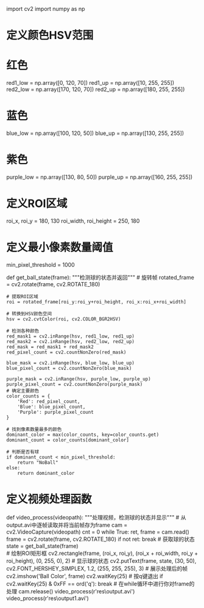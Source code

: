 import cv2
import numpy as np

# 定义颜色HSV范围
# 红色
red1_low = np.array([0, 120, 70])
red1_up = np.array([10, 255, 255])
red2_low = np.array([170, 120, 70])
red2_up = np.array([180, 255, 255])
# 蓝色
blue_low = np.array([100, 120, 50])
blue_up = np.array([130, 255, 255])
# 紫色
purple_low = np.array([130, 80, 50])
purple_up = np.array([160, 255, 255])

# 定义ROI区域
roi_x, roi_y = 180, 130
roi_width, roi_height = 250, 180

# 定义最小像素数量阈值
min_pixel_threshold = 1000

def get_ball_state(frame):
    """检测球的状态并返回"""
    # 旋转帧
    rotated_frame = cv2.rotate(frame, cv2.ROTATE_180)
    
    # 提取ROI区域
    roi = rotated_frame[roi_y:roi_y+roi_height, roi_x:roi_x+roi_width]
    
    # 转换到HSV颜色空间
    hsv = cv2.cvtColor(roi, cv2.COLOR_BGR2HSV)
    
    # 检测各种颜色
    red_mask1 = cv2.inRange(hsv, red1_low, red1_up)
    red_mask2 = cv2.inRange(hsv, red2_low, red2_up)
    red_mask = red_mask1 + red_mask2
    red_pixel_count = cv2.countNonZero(red_mask)
    
    blue_mask = cv2.inRange(hsv, blue_low, blue_up)
    blue_pixel_count = cv2.countNonZero(blue_mask)
    
    purple_mask = cv2.inRange(hsv, purple_low, purple_up)
    purple_pixel_count = cv2.countNonZero(purple_mask)
    # 确定主要颜色
    color_counts = {
        'Red': red_pixel_count,
        'Blue': blue_pixel_count,
        'Purple': purple_pixel_count
    }
    
    # 找到像素数量最多的颜色
    dominant_color = max(color_counts, key=color_counts.get)
    dominant_count = color_counts[dominant_color]
    
    # 判断是否有球
    if dominant_count < min_pixel_threshold:
        return "NoBall"
    else:
        return dominant_color
# 定义视频处理函数
def video_process(videopath):
    """处理视频，检测球的状态并显示"""
    # 从output.avi中逐帧读取并将当前帧存为frame
    cam = cv2.VideoCapture(videopath)
    cnt = 0
    while True:
        ret, frame = cam.read()
        frame = cv2.rotate(frame, cv2.ROTATE_180)
        if not ret:
            break
        # 获取球的状态
        state = get_ball_state(frame)        
        # 绘制ROI矩形框
        cv2.rectangle(frame, (roi_x, roi_y), (roi_x + roi_width, roi_y + roi_height), (0, 255, 0), 2)
        # 显示球的状态
        cv2.putText(frame, state, (30, 50), cv2.FONT_HERSHEY_SIMPLEX, 1.2, (255, 255, 255), 3)
        # 展示处理后的帧
        cv2.imshow('Ball Color', frame)
        cv2.waitKey(25)
        # 按q键退出
        if cv2.waitKey(25) & 0xFF == ord('q'):
            break
        # 在while循环中进行你对frame的处理
    cam.release()
    video_process(r'res\output.avi')
    video_process(r'res\output1.avi')